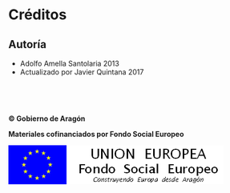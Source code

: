 
# Créditos

## Autoría

- Adolfo Amella Santolaria 2013
- Actualizado por Javier Quintana 2017

 

 

**© Gobierno de Aragón**

**Materiales cofinanciados por Fondo Social Europeo**

![](img/FSE_grande_fondo_blanco.jpg)

